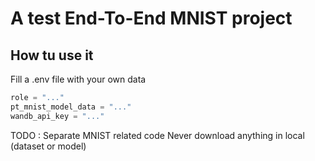 # A test End-To-End MNIST project

## How tu use it

Fill a .env file with your own data
``` python
role = "..."
pt_mnist_model_data = "..."
wandb_api_key = "..."
```

TODO :
    Separate MNIST related code
    Never download anything in local (dataset or model)
